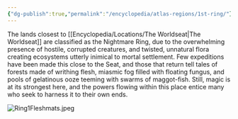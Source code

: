```yaml
---
{"dg-publish":true,"permalink":"/encyclopedia/atlas-regions/1st-ring/"}
---
```


The lands closest to [[Encyclopedia/Locations/The Worldseat\|The Worldseat]] are classified as the Nightmare Ring, due to the overwhelming presence of hostile, corrupted creatures, and twisted, unnatural flora creating ecosystems utterly inimical to mortal settlement. Few expeditions have been made this close to the Seat, and those that return tell tales of forests made of writhing flesh, miasmic fog filled with floating fungus, and pools of gelatinous ooze teeming with swarms of maggot-fish. Still, magic is at its strongest here, and the powers flowing within this place entice many who seek to harness it to their own ends.

![Ring1Fleshmats.jpeg](/img/user/Images/Ring1Fleshmats.jpeg)